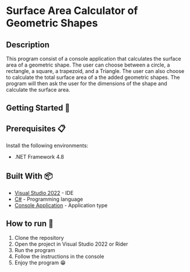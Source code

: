 # Surface Area Calculator of Geometric Shapes

## Description
This program consist of a console application that calculates the surface area of a geometric shape. The user can choose between a circle, a rectangle, a square, a trapezoid, and a Triangle. The user can also choose to calculate the total surface area of a the added geometric shapes. The program will then ask the user for the dimensions of the shape and calculate the surface area.

## Getting Started 🚀

## Prerequisites 📋

Install the following environments:

- .NET Framework 4.8

## Built With 📦

- [Visual Studio 2022](https://visualstudio.microsoft.com/es/vs/) - IDE
- [C#](https://docs.microsoft.com/en-us/dotnet/csharp/) - Programming language
- [Console Application](https://learn.microsoft.com/en-us/dotnet/api/system.console?view=netframework-4.8) - Application type

## How to run 🏃

1. Clone the repository
2. Open the project in Visual Studio 2022 or Rider
3. Run the program
4. Follow the instructions in the console
5. Enjoy the program 😁

